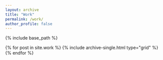 ```yaml
---
layout: archive
title: "Work"
permalink: /work/
author_profile: false
---
```


{% include base_path %}

<div class="grid__wrapper">
  {% for post in site.work %}
    {% include archive-single.html type="grid" %}
  {% endfor %}
</div>